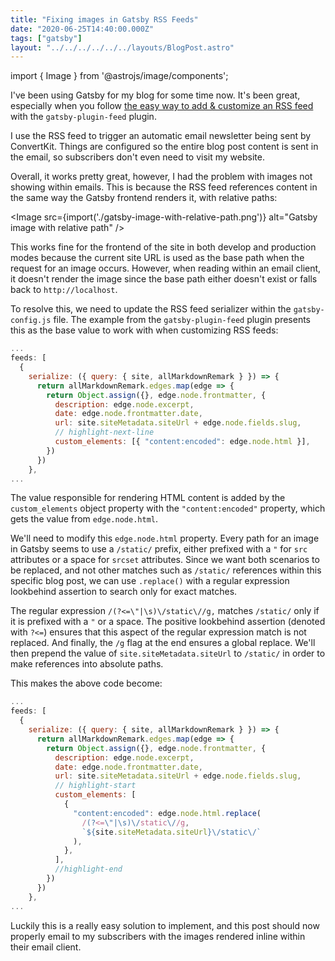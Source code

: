 ```yaml
---
title: "Fixing images in Gatsby RSS Feeds"
date: "2020-06-25T14:40:00.000Z"
tags: ["gatsby"]
layout: "../../../../../../layouts/BlogPost.astro"
---
```


import { Image } from '@astrojs/image/components';

I've been using Gatsby for my blog for some time now. It's been great, especially when you follow [the easy way to add & customize an RSS feed](https://www.gatsbyjs.org/docs/adding-an-rss-feed/#customizing-the-rss-feed-plugin) with the `gatsby-plugin-feed` plugin.

I use the RSS feed to trigger an automatic email newsletter being sent by ConvertKit. Things are configured so the entire blog post content is sent in the email, so subscribers don't even need to visit my website.

Overall, it works pretty great, however, I had the problem with images not showing within emails. This is because the RSS feed references content in the same way the Gatsby frontend renders it, with relative paths:

<Image src={import('./gatsby-image-with-relative-path.png')} alt="Gatsby image with relative path" />

This works fine for the frontend of the site in both develop and production modes because the current site URL is used as the base path when the request for an image occurs. However, when reading within an email client, it doesn't render the image since the base path either doesn't exist or falls back to `http://localhost`.

To resolve this, we need to update the RSS feed serializer within the `gatsby-config.js` file. The example from the `gatsby-plugin-feed` plugin presents this as the base value to work with when customizing RSS feeds:

```js
...
feeds: [
  {
    serialize: ({ query: { site, allMarkdownRemark } }) => {
      return allMarkdownRemark.edges.map(edge => {
        return Object.assign({}, edge.node.frontmatter, {
          description: edge.node.excerpt,
          date: edge.node.frontmatter.date,
          url: site.siteMetadata.siteUrl + edge.node.fields.slug,
          // highlight-next-line
          custom_elements: [{ "content:encoded": edge.node.html }],
        })
      })
    },
...
```

The value responsible for rendering HTML content is added by the `custom_elements` object property with the `"content:encoded"` property, which gets the value from `edge.node.html`.

We'll need to modify this `edge.node.html` property. Every path for an image in Gatsby seems to use a `/static/` prefix, either prefixed with a `"` for `src` attributes or a space for `srcset` attributes. Since we want both scenarios to be replaced, and not other matches such as `/static/` references within this specific blog post, we can use `.replace()` with a regular expression lookbehind assertion to search only for exact matches.

The regular expression `/(?<=\"|\s)\/static\//g,` matches `/static/` only if it is prefixed with a `"` or a space. The positive lookbehind assertion (denoted with `?<=`) ensures that this aspect of the regular expression match is not replaced. And finally, the `/g` flag at the end ensures a global replace. We'll then prepend the value of `site.siteMetadata.siteUrl` to `/static/` in order to make references into absolute paths.

This makes the above code become:

```js
...
feeds: [
  {
    serialize: ({ query: { site, allMarkdownRemark } }) => {
      return allMarkdownRemark.edges.map(edge => {
        return Object.assign({}, edge.node.frontmatter, {
          description: edge.node.excerpt,
          date: edge.node.frontmatter.date,
          url: site.siteMetadata.siteUrl + edge.node.fields.slug,
          // highlight-start
          custom_elements: [
            {
              "content:encoded": edge.node.html.replace(
                /(?<=\"|\s)\/static\//g,
                `${site.siteMetadata.siteUrl}\/static\/`
              ),
            },
          ],
          //highlight-end
        })
      })
    },
...
```

Luckily this is a really easy solution to implement, and this post should now properly email to my subscribers with the images rendered inline within their email client.
